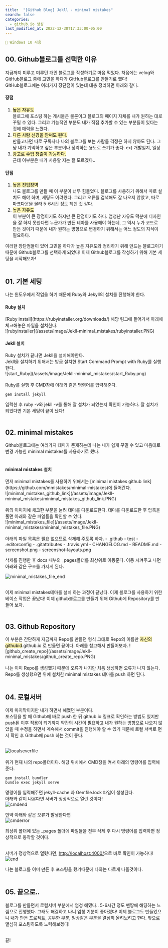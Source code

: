 ```yaml
---
title:  "[Github Blog] Jekll - minimal mistakes"
search: false
categories: 
  - github.io 생성
last_modified_at: 2022-12-30T17:33:00-05:00
---
```

```yaml
📌 Windows 10 사용
```
<!--
블럭 사용법
 ```yaml
```
!-->

<h2>00. Github블로그를 선택한 이유</h2>


  지금까지 미루고 미루던 개인 블로그를 작성하기로 마음 먹었다.
  처음에는 velog와 GitHub블로그 중에 고민을 하다가 GitHub블로그를 만들기로 했다!<br>
  GitHub블로그에는 여러가지 장단점이 있는데 대충 정리하면 아래와 같다.

  <h4>장점</h4>

  1. <mark style='background-color: #fff5b1'>높은 자유도</mark><br>
      블로그에 포스팅 하는 게시물은 물론이고 블로그의 페이지 자체를 내가 원하는 대로 꾸밀 수 있다. 그리고 기능적인 부분도 내가 직접 추가할 수 있는 부분들이 있다는 것에 매력을 느꼈다.<br>
  2. <mark style='background-color: #fff5b1'>다른 사람 신경을 안써도 된다.</mark><br>
      만들고나면 따로 구독자나 나의 블로그를 보는 사람들 걱정은 하지 않아도 된다. 그냥 내가 기억하고 싶은 부분이나 정리하는 용도로 쓰기가 좋다. ex) 개발일지, 일상
  3. <mark style='background-color: #fff5b1'>광고로 수입 창출이 가능하다.</mark><br>
      근데 이부분은 내가 사용할 지는 잘 모르겠다..

  <h4>단점</h4>

  1. <mark style='background-color: #fff5b1'>높은 진입장벽</mark><br>
      나도 블로그를 만들 때 이 부분이 너무 힘들었다. 블로그를 사용하기 위해서 따로 설치도 해야 하며, 세팅도 어려웠다. 그리고 오류를 검색해도 잘 나오지 않았고, 따로 마크다운을 몰라 5-6시간 정도 헤맨 것 같다.
  2. <mark style='background-color: #fff5b1'>높은 자유도</mark><br>
      이 부분이 큰 장점이기도 하지만 큰 단점이기도 하다. 엄청난 자유도 덕분에 디자인을 잘 하지 못한다면 누군가가 만든 테마를 사용해야 하는데, 그 역시 누가 코드로 만든 것이기 때문에 내가 원하는 방향으로 변경하기 위해서는 어느 정도의 지식이 필요하다.

이러한 장단점들이 있어 고민을 하다가 높은 자유도와 정리하기 위해 만드는 블로그이기 때문에
Github블로그를 선택하게 되었다! 이제 Github블로그를 작성하기 위해 기본 세팅을 시작해보자!<br><br>

<h2>01. 기본 세팅</h2>
나는 윈도우에서 작업을 하기 때문에 Ruby와 Jekyll의 설치를 진행해야 한다. 

<h4>Ruby 설치</h4>
[Ruby install](https://rubyinstaller.org/downloads/)
해당 링크에 들어가서 아래에 체크해놓은 파일을 설치한다.<br>
<!-- <img src="assets/image/Jekll-minimal_mistakes/rubyinstaller.png" title="rubyinstaller"> -->
![rubyinstaller](/assets/image/Jekll-minimal_mistakes/rubyinstaller.PNG)

<h4>Jekll 설치</h4>
Ruby 설치가 끝나면 Jekll을 설치해야한다.<br> 
Jekll을 설치하기 위해서는 방금 설치한 Start Command Prompt with Ruby를 실행한다.<br>
![start_Ruby](/assets/image/Jekll-minimal_mistakes/start_Ruby.png)<br><br>
Ruby를 실행 후 CMD창에 아래와 같은 명령어를 입력해준다.

```
gem install jekyll
```
입력한 후 ruby -v와 jekll -v를 통해 잘 설치가 되었는지 확인이 가능하다. 잘 설치가 되었다면 기본 세팅이 끝이 났다!<br><br>

<h2>02. minimal mistakes</h2>
Github블로그에는 여러가지 테마가 존재하는데 나는 내가 쉽게 꾸밀 수 있고 마음대로 변경 가능한 minimal mistakes를 사용하기로 했다.<br><br>

<h4>minimal mistakes 설치</h4>
먼저 minimal mistakes를 사용하기 위해서는 [minimal mistakes github link](https://github.com/mmistakes/minimal-mistakes)에 들어간다.<br>
![minimal_mistakes_github_link](/assets/image/Jekll-minimal_mistakes/minimal_mistakes_github_link.PNG)<br><br>
위의 이미지에 체크한 부분을 눌려 테마를 다운로드한다. 테마를 다운로드한 후 압축을 풀면 아래와 같은 파일들을 확인할 수 있다.<br>
![minimal_mistakes_file](/assets/image/Jekll-minimal_mistakes/minimal_mistakes_file.PNG)<br><br>
아래의 파일 목록은 필요 없으므로 삭제해 주도록 하자.
- .github 
- test
- .editorconfig
- .gitattributes
- .travis.yml
- CHANGELOG.md
- README.md
- screenshot.png
- screenshot-layouts.png

삭제를 진행한 후 docs 내부의 _pages폴더를 최상위로 이동준다. 이동 시켜주고 나면 아래와 같은 구조를 가지게 된다.<br>

![minimal_mistakes_file_end](/assets/image/Jekll-minimal_mistakes/minimal_mistakes_file_end.PNG)<br><br>

이제 minimal mistakes테마를 설치 하는 과정이 끝났다. 이제 블로그를 사용하기 위한 베이스 작업은 끝났다! 이제 github블로그를 만들기 위해 Github에 Repository를 만들어 보자.<br><br>

<h2>03. Github Repository</h2>
이 부분은 간단하게 지금까지 Repo를 만들던 형식 그대로 Repo의 이름만 <mark style='background-color: #fff5b1'>자신의githubid</mark>.github.io 로 만들면 끝이다. 아래를 참고해서 만들어보자.
![github_create_repo](/assets/image/Jekll-minimal_mistakes/github_create_repo.PNG)<br><br>
나는 이미 Repo를 생성했기 때문에 오류가 나지만 처음 생성하면 오류가 나지 않는다.<br>
Repo를 생성했으면 위에 설치한 minimal mistakes 테마를 push 하면 된다.<br><br>

<h2>04. 로컬서버</h2>
이제 마지막이지만 내가 하면서 헤맸던 부분이다. <br>
포스팅을 할 때 Github에 바로 push 한 뒤 github.io 링크로 확인하는 방법도 있지만 push된 이후 적용이 되기까지 약간의 시간이 필요하고 내가 원하는 방향으로 나오지 않았을 때 수정을 하면서 계속해서 commit을 진행해야 할 수 있기 때문에 로컬 서버로 먼저 확인 후 Github에 push 하는 것이 좋다.<br><br>

![localseverfile](/assets/image/Jekll-minimal_mistakes/localseverfile.PNG)<br><br>
위가 현재 나의 repo폴더이다. 해당 위치에서 CMD창을 켜서 아래의 명령어를 입력해준다.<br>
```
gem install bundler
bundle exec jekyll serve
```
명령어를 입력해주면 jekyll-cache 과 Gemfile.lock 파일이 생성된다.<br>
아래와 같이 나온다면 서버가 정상적으로 열린 것이다!<br>
![cmdend](/assets/image/Jekll-minimal_mistakes/cmdend.PNG)<br>


만약 아래와 같은 오류가 발생한다면<br>
![cmderror](/assets/image/Jekll-minimal_mistakes/cmderror.PNG)<br>

최상위 폴더에 있는 _pages 폴더에 파일들을 전부 삭제 후 다시 명령어를 입력하면 정상적으로 동작할 것이다.<br><br>

서버가 정상적으로 열렸다면, [http://localhost:4000/](http://localhost:4000/)으로 바로 확인이 가능하다!
![end](/assets/image/Jekll-minimal_mistakes/end.PNG)

나는 블로그를 이미 만든 후 포스팅을 했기때문에 나와는 다르게 나올것이다.<br><br>

<h2>05. 끝으로..</h2>
블로그를 만들면서 로컬서버 부분에서 엄청 헤맸다.. 5-6시간 정도 맨땅에 해딩하는 느낌으로 진행했다. 그래도 해결하고 나니 엄청 기분이 좋아졌다! 이제 블로그도 만들었으니 내가 만든 프로젝트, 공부한 부분, 일상같은 부분을 열심히 올려보려고 한다. 앞으로 열심히 포스팅하도록 노력해보겠다!<br><br>

끝!
